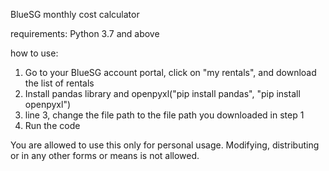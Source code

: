 BlueSG monthly cost calculator

requirements:
Python 3.7 and above

how to use:
1. Go to your BlueSG account portal, click on "my rentals", and download the list of rentals
2. Install pandas library and openpyxl("pip install pandas", "pip install openpyxl")
3. line 3, change the file path to the file path you downloaded in step 1
4. Run the code

You are allowed to use this only for personal usage. Modifying, distributing or  in any other forms or means is not allowed.